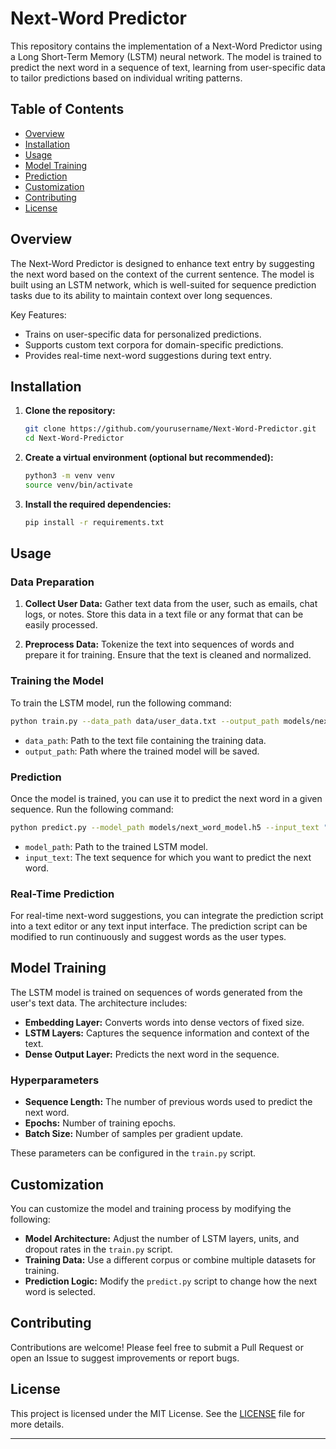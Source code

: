 # Next-Word Predictor

This repository contains the implementation of a Next-Word Predictor using a Long Short-Term Memory (LSTM) neural network. The model is trained to predict the next word in a sequence of text, learning from user-specific data to tailor predictions based on individual writing patterns.

## Table of Contents

- [Overview](#overview)
- [Installation](#installation)
- [Usage](#usage)
- [Model Training](#model-training)
- [Prediction](#prediction)
- [Customization](#customization)
- [Contributing](#contributing)
- [License](#license)

## Overview

The Next-Word Predictor is designed to enhance text entry by suggesting the next word based on the context of the current sentence. The model is built using an LSTM network, which is well-suited for sequence prediction tasks due to its ability to maintain context over long sequences.

Key Features:
- Trains on user-specific data for personalized predictions.
- Supports custom text corpora for domain-specific predictions.
- Provides real-time next-word suggestions during text entry.

## Installation

1. **Clone the repository:**
   ```bash
   git clone https://github.com/yourusername/Next-Word-Predictor.git
   cd Next-Word-Predictor
   ```

2. **Create a virtual environment (optional but recommended):**
   ```bash
   python3 -m venv venv
   source venv/bin/activate
   ```

3. **Install the required dependencies:**
   ```bash
   pip install -r requirements.txt
   ```

## Usage

### Data Preparation

1. **Collect User Data:** Gather text data from the user, such as emails, chat logs, or notes. Store this data in a text file or any format that can be easily processed.

2. **Preprocess Data:** Tokenize the text into sequences of words and prepare it for training. Ensure that the text is cleaned and normalized.

### Training the Model

To train the LSTM model, run the following command:

```bash
python train.py --data_path data/user_data.txt --output_path models/next_word_model.h5
```

- `data_path`: Path to the text file containing the training data.
- `output_path`: Path where the trained model will be saved.

### Prediction

Once the model is trained, you can use it to predict the next word in a given sequence. Run the following command:

```bash
python predict.py --model_path models/next_word_model.h5 --input_text "I am going to"
```

- `model_path`: Path to the trained LSTM model.
- `input_text`: The text sequence for which you want to predict the next word.

### Real-Time Prediction

For real-time next-word suggestions, you can integrate the prediction script into a text editor or any text input interface. The prediction script can be modified to run continuously and suggest words as the user types.

## Model Training

The LSTM model is trained on sequences of words generated from the user's text data. The architecture includes:
- **Embedding Layer:** Converts words into dense vectors of fixed size.
- **LSTM Layers:** Captures the sequence information and context of the text.
- **Dense Output Layer:** Predicts the next word in the sequence.

### Hyperparameters

- **Sequence Length:** The number of previous words used to predict the next word.
- **Epochs:** Number of training epochs.
- **Batch Size:** Number of samples per gradient update.

These parameters can be configured in the `train.py` script.

## Customization

You can customize the model and training process by modifying the following:
- **Model Architecture:** Adjust the number of LSTM layers, units, and dropout rates in the `train.py` script.
- **Training Data:** Use a different corpus or combine multiple datasets for training.
- **Prediction Logic:** Modify the `predict.py` script to change how the next word is selected.

## Contributing

Contributions are welcome! Please feel free to submit a Pull Request or open an Issue to suggest improvements or report bugs.

## License

This project is licensed under the MIT License. See the [LICENSE](LICENSE) file for more details.

---

